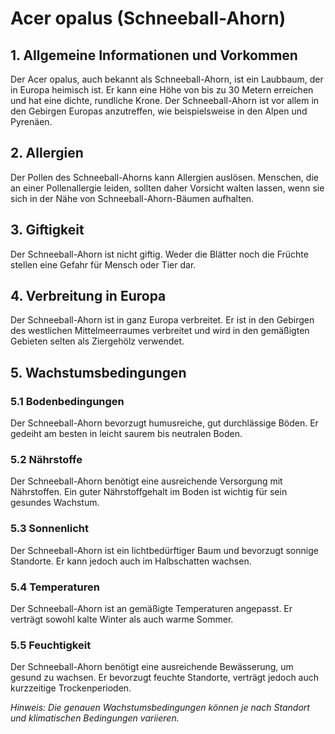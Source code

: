 # Acer opalus (Schneeball-Ahorn)

## 1. Allgemeine Informationen und Vorkommen
Der Acer opalus, auch bekannt als Schneeball-Ahorn, ist ein Laubbaum, der in Europa heimisch ist. Er kann eine Höhe von bis zu 30 Metern erreichen und hat eine dichte, rundliche Krone. Der Schneeball-Ahorn ist vor allem in den Gebirgen Europas anzutreffen, wie beispielsweise in den Alpen und Pyrenäen.

## 2. Allergien
Der Pollen des Schneeball-Ahorns kann Allergien auslösen. Menschen, die an einer Pollenallergie leiden, sollten daher Vorsicht walten lassen, wenn sie sich in der Nähe von Schneeball-Ahorn-Bäumen aufhalten.

## 3. Giftigkeit
Der Schneeball-Ahorn ist nicht giftig. Weder die Blätter noch die Früchte stellen eine Gefahr für Mensch oder Tier dar.

## 4. Verbreitung in Europa
Der Schneeball-Ahorn ist in ganz Europa verbreitet. Er ist in den Gebirgen des westlichen Mittelmeerraumes verbreitet und wird in den gemäßigten Gebieten selten als Ziergehölz verwendet.

## 5. Wachstumsbedingungen
### 5.1 Bodenbedingungen
Der Schneeball-Ahorn bevorzugt humusreiche, gut durchlässige Böden. Er gedeiht am besten in leicht saurem bis neutralen Boden.

### 5.2 Nährstoffe
Der Schneeball-Ahorn benötigt eine ausreichende Versorgung mit Nährstoffen. Ein guter Nährstoffgehalt im Boden ist wichtig für sein gesundes Wachstum.

### 5.3 Sonnenlicht
Der Schneeball-Ahorn ist ein lichtbedürftiger Baum und bevorzugt sonnige Standorte. Er kann jedoch auch im Halbschatten wachsen.

### 5.4 Temperaturen
Der Schneeball-Ahorn ist an gemäßigte Temperaturen angepasst. Er verträgt sowohl kalte Winter als auch warme Sommer.

### 5.5 Feuchtigkeit
Der Schneeball-Ahorn benötigt eine ausreichende Bewässerung, um gesund zu wachsen. Er bevorzugt feuchte Standorte, verträgt jedoch auch kurzzeitige Trockenperioden.

*Hinweis: Die genauen Wachstumsbedingungen können je nach Standort und klimatischen Bedingungen variieren.*
